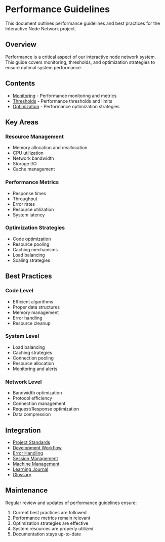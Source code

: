 # Performance Guidelines

This document outlines performance guidelines and best practices for the Interactive Node Network project.

## Overview

Performance is a critical aspect of our interactive node network system. This guide covers monitoring, thresholds, and optimization strategies to ensure optimal system performance.

## Contents

- [Monitoring](./monitoring.md) - Performance monitoring and metrics
- [Thresholds](./thresholds.md) - Performance thresholds and limits
- [Optimization](./optimization.md) - Performance optimization strategies

## Key Areas

### Resource Management

- Memory allocation and deallocation
- CPU utilization
- Network bandwidth
- Storage I/O
- Cache management

### Performance Metrics

- Response times
- Throughput
- Error rates
- Resource utilization
- System latency

### Optimization Strategies

- Code optimization
- Resource pooling
- Caching mechanisms
- Load balancing
- Scaling strategies

## Best Practices

### Code Level

- Efficient algorithms
- Proper data structures
- Memory management
- Error handling
- Resource cleanup

### System Level

- Load balancing
- Caching strategies
- Connection pooling
- Resource allocation
- Monitoring and alerts

### Network Level

- Bandwidth optimization
- Protocol efficiency
- Connection management
- Request/Response optimization
- Data compression

## Integration

- [Project Standards](../project-standards.md)
- [Development Workflow](../development-workflow.md)
- [Error Handling](../errors/README.md)
- [Session Management](../session-management.md)
- [Machine Management](../machine-management.md)
- [Learning Journal](../learning/learning-journal.md)
- [Glossary](../glossary.md)

## Maintenance

Regular review and updates of performance guidelines ensure:

1. Current best practices are followed
2. Performance metrics remain relevant
3. Optimization strategies are effective
4. System resources are properly utilized
5. Documentation stays up-to-date 